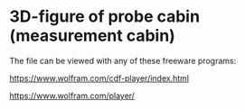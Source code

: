 # 3D-figure of probe cabin (measurement cabin)

The file can be viewed with any of these freeware programs:

https://www.wolfram.com/cdf-player/index.html 

https://www.wolfram.com/player/
